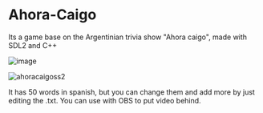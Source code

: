# Ahora-Caigo
Its a game base on the Argentinian trivia show "Ahora caigo", made with SDL2 and C++

![image](https://github.com/PierPlayss/Ahora-Caigo/assets/37775910/526fcd2d-8728-4496-8cbe-25af634face8)

![ahoracaigoss2](https://github.com/PierPlayss/Ahora-Caigo/assets/37775910/8e2a89e3-1668-44df-b2ed-578188dc92fb)

It has 50 words in spanish, but you can change them and add more by just editing the .txt.
You can use with OBS to put video behind.
